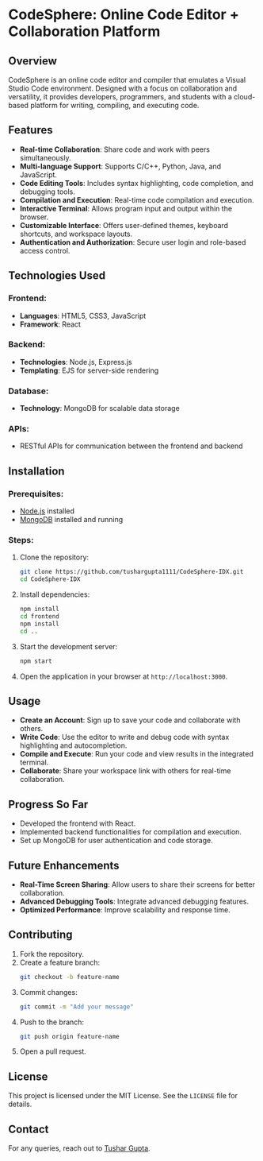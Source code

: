 # CodeSphere: Online Code Editor + Collaboration Platform

## Overview
CodeSphere is an online code editor and compiler that emulates a Visual Studio Code environment. Designed with a focus on collaboration and versatility, it provides developers, programmers, and students with a cloud-based platform for writing, compiling, and executing code.

## Features
- **Real-time Collaboration**: Share code and work with peers simultaneously.
- **Multi-language Support**: Supports C/C++, Python, Java, and JavaScript.
- **Code Editing Tools**: Includes syntax highlighting, code completion, and debugging tools.
- **Compilation and Execution**: Real-time code compilation and execution.
- **Interactive Terminal**: Allows program input and output within the browser.
- **Customizable Interface**: Offers user-defined themes, keyboard shortcuts, and workspace layouts.
- **Authentication and Authorization**: Secure user login and role-based access control.

## Technologies Used

### Frontend:
- **Languages**: HTML5, CSS3, JavaScript
- **Framework**: React

### Backend:
- **Technologies**: Node.js, Express.js
- **Templating**: EJS for server-side rendering

### Database:
- **Technology**: MongoDB for scalable data storage

### APIs:
- RESTful APIs for communication between the frontend and backend

## Installation

### Prerequisites:
- [Node.js](https://nodejs.org/) installed
- [MongoDB](https://www.mongodb.com/) installed and running

### Steps:
1. Clone the repository:
   ```bash
   git clone https://github.com/tushargupta1111/CodeSphere-IDX.git
   cd CodeSphere-IDX
   ```
2. Install dependencies:
   ```bash
   npm install
   cd frontend
   npm install
   cd ..
   ```
3. Start the development server:
   ```bash
   npm start
   ```
4. Open the application in your browser at `http://localhost:3000`.

## Usage
- **Create an Account**: Sign up to save your code and collaborate with others.
- **Write Code**: Use the editor to write and debug code with syntax highlighting and autocompletion.
- **Compile and Execute**: Run your code and view results in the integrated terminal.
- **Collaborate**: Share your workspace link with others for real-time collaboration.

## Progress So Far
- Developed the frontend with React.
- Implemented backend functionalities for compilation and execution.
- Set up MongoDB for user authentication and code storage.

## Future Enhancements
- **Real-Time Screen Sharing**: Allow users to share their screens for better collaboration.
- **Advanced Debugging Tools**: Integrate advanced debugging features.
- **Optimized Performance**: Improve scalability and response time.

## Contributing
1. Fork the repository.
2. Create a feature branch:
   ```bash
   git checkout -b feature-name
   ```
3. Commit changes:
   ```bash
   git commit -m "Add your message"
   ```
4. Push to the branch:
   ```bash
   git push origin feature-name
   ```
5. Open a pull request.

## License
This project is licensed under the MIT License. See the `LICENSE` file for details.

## Contact
For any queries, reach out to [Tushar Gupta](mailto:tusharkumargupta1111@gmail.com).
